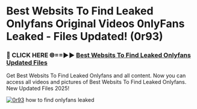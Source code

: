 # Best Websits To Find Leaked Onlyfans Original Videos 0nlyFans Leaked - Files Updated! (0r93)

<h3>🔴 CLICK HERE 🌐==►► <a href="https://tinyurl.com/ms9xzufz" rel="nofollow">Best Websits To Find Leaked Onlyfans Updated Files</a></h3>

Get Best Websits To Find Leaked Onlyfans and all content. Now you can access all videos and pictures of Best Websits To Find Leaked Onlyfans. New Updated Files 2025!

[![0r93](https://i.imgur.com/ppqm5kG.gif)](https://tinyurl.com/ms9xzufz)
how to find onlyfans leaked
